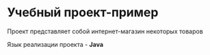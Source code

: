 # Учебный проект-пример

Проект представляет собой интернет-магазин некоторых товаров

Язык реализации проекта - **Java**
